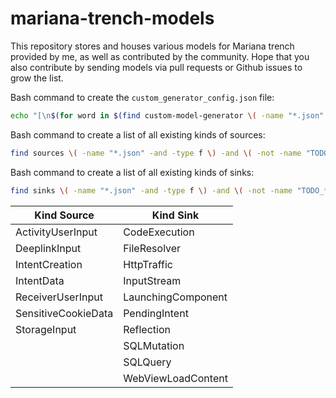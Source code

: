 # mariana-trench-models
This repository stores and houses various models for Mariana trench provided by me, as well as contributed by the community. Hope that you also contribute by sending models via pull requests or Github issues to grow the list.


Bash command to create the `custom_generator_config.json` file:

```bash
echo "[\n$(for word in $(find custom-model-generator \( -name "*.json" -and -type f \) -and \( -not -name "TODO_*" \) -and \( -not -name "*_config*json" \) -exec basename {} + | cut -f 1 -d '.'); do echo "  {\"name\":\"$word\"},"; done; )" | sed '$s/.$/\n]/' > custom-model-generator/custom_generator_config.json
 ```

Bash command to create a list of all existing kinds of sources:
```bash
find sources \( -name "*.json" -and -type f \) -and \( -not -name "TODO_*" \) -and \( -not -name "*_config*json" \) -exec cat {} + | grep -oE '"kind":\s*"[^"]*"' | sed 's/.*"\(.*\)".*/\1/' | uniq | sort
```

Bash command to create a list of all existing kinds of sinks:
```bash
find sinks \( -name "*.json" -and -type f \) -and \( -not -name "TODO_*" \) -and \( -not -name "*_config*json" \) -exec cat {} + | grep -oE '"kind":\s*"[^"]*"' | sed 's/.*"\(.*\)".*/\1/' | uniq | sort
```

| Kind Source | Kind Sink |
|----------------|--------------|
| ActivityUserInput | CodeExecution |
| DeeplinkInput | FileResolver |
| IntentCreation | HttpTraffic |
| IntentData | InputStream |
| ReceiverUserInput | LaunchingComponent |
| SensitiveCookieData | PendingIntent |
| StorageInput | Reflection |
| |SQLMutation |
| |SQLQuery |
| |WebViewLoadContent |